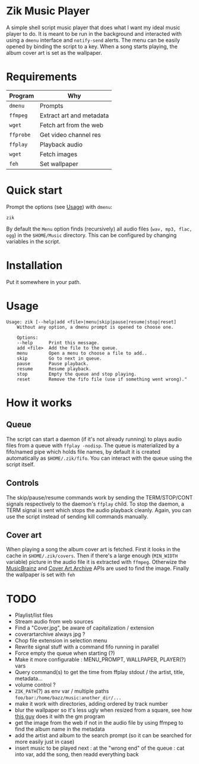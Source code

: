 # Zik Music Player
A simple shell script music player that does what I want my ideal music player
to do. It is meant to be run in the background and interacted with using a
`dmenu` interface and `notify-send` alerts. The menu can be easily opened by
binding the script to a key. When a song starts playing, the album cover art is
set as the wallpaper.

# Requirements
| Program   | Why                      |
|-----------|--------------------------|
| `dmenu`   | Prompts                  |
| `ffmpeg`  | Extract art and metadata |
| `wget`    | Fetch art from the web   |
| `ffprobe` | Get video channel res    |
| `ffplay`  | Playback audio           |
| `wget`    | Fetch images             |
| `feh`     | Set wallpaper            |

# Quick start
Prompt the options (see [Usage](#usage)) with `dmenu`:
```
zik
```

By default the `Menu` option finds (recursively) all audio files (`wav, mp3,
flac, ogg`) in the `$HOME/Music` directory. This can be configured by changing
variables in the script.


# Installation
Put it somewhere in your path. 

# Usage
```
Usage: zik [--help|add <file>|menu|skip|pause|resume|stop|reset]
    Without any option, a dmenu prompt is opened to choose one.

    Options:
    --help      Print this message.
    add <file>  Add the file to the queue.
    menu        Open a menu to choose a file to add..
    skip        Go to next in queue.
    pause       Pause playback.
    resume      Resume playback.
    stop        Empty the queue and stop playing.
    reset       Remove the fifo file (use if something went wrong)."
```

# How it works

## Queue
The script can start a daemon (if it's not already running) to plays audio
files from a queue with `ffplay -nodisp`. The queue is materialized by a
fifo/named pipe which holds file names, by default it is created automatically
as `$HOME/.zik/fifo`. You can interact with the queue using the script itself.

## Controls
The skip/pause/resume commands work by sending the TERM/STOP/CONT signals
respectively to the daemon's `ffplay` child. To stop the daemon, a TERM signal
is sent which stops the audio playback cleanly. Again, you can use the script
instead of sending kill commands manually.

## Cover art
When playing a song the album cover art is fetched. First it looks in the cache
in `$HOME/.zik/covers`.  Then if there's a large enough (`MIN_WIDTH` variable)
picture in the audio file it is extracted with `ffmpeg`.  Otherwize the
[MusicBrainz](https://musicbrainz.org/) and [Cover Art
Archive](http://coverartarchive.org/) APIs are used to find the image.  Finally
the wallpaper is set with `feh`

# TODO
- Playlist/list files
- Stream audio from web sources
- Find a "Cover.jpg", be aware of capitalization / extension
- coverartarchive always jpg ?
- Chop file extension in selection menu
- Rewrite signal stuff with a command fifo running in parallel
- Force empty the queue when starting (?)
- Make it more configurable : MENU_PROMPT, WALLPAPER, PLAYER(?) vars
- Query command(s) to get the time from ffplay stdout / the artist, title, metadata...
- volume control ?
- `ZIK_PATH`(?) as env var / multiple paths `foo/bar:/home/bazz/music:another_dir/...`
- make it work with directories, adding ordered by track number
- blur the wallpaper so it's less ugly when resized from a square, see how [this guy](https://github.com/rstacruz/feh-blur-wallpaperu) does it with the gm program
- get the image from the web if not in the audio file by using ffmpeg to find the album name in the metadata
- add the artist and album to the search prompt (so it can be searched for more easily just in case)
- insert music to be played next : at the "wrong end" of the queue : cat into var, add the song, then readd everything back

